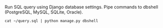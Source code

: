 Run SQL query using Django database settings. Pipe commands to dbshell (PostgreSQL, MySQL, SQLite, Oracle).

```cat ~/query.sql | python manage.py dbshell```